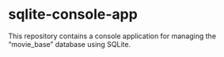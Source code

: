 # sqlite-console-app
This repository contains a console application for managing the “movie_base” database using SQLite. 
